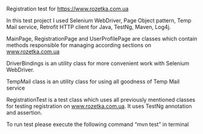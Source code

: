 Registration test for https://www.rozetka.com.ua

In this test project I used Selenium WebDriver, Page Object pattern, Temp Mail service, Retrofit HTTP client for Java, TestNg, Maven, Log4j.

MainPage, RegistrationPage and UserProfilePage are classes which contain methods responsible for managing according sections on www.rozetka.com.ua

DriverBindings is an utility class for more convenient work with Selenium WebDriver.

TempMail class is an utility class for using all goodness of Temp Mail service 

RegistrationTest is a test class which uses all previously mentioned classes for testing registration on   www.rozetka.com.ua. It uses TestNg annotation and assertion. 

To run test please execute the following command “mvn test” in terminal
